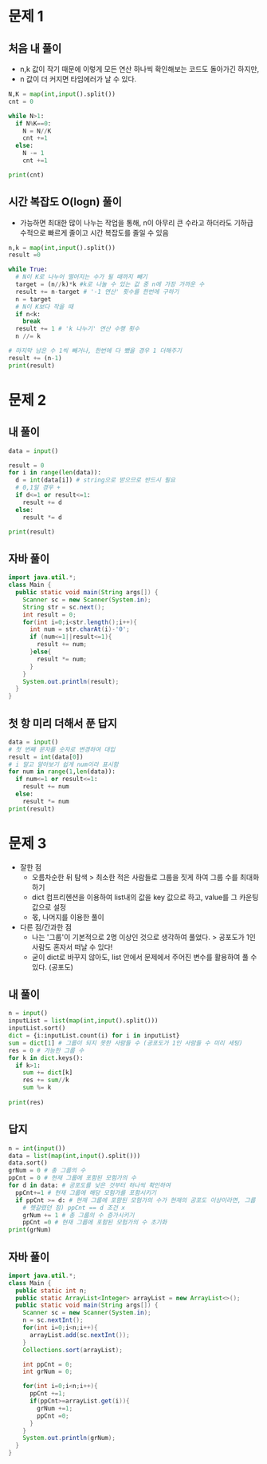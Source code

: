 # 문제 1
## 처음 내 풀이 
* n,k 값이 작기 때문에 이렇게 모든 연산 하나씩 확인해보는 코드도 돌아가긴 하지만, 
* n 값이 더 커지면 타임에러가 날 수 있다. 

```python
N,K = map(int,input().split())
cnt = 0

while N>1:
  if N%K==0:
    N = N//K
    cnt +=1
  else:
    N -= 1
    cnt +=1

print(cnt)
```
## 시간 복잡도 O(logn) 풀이
* 가능하면 최대한 많이 나누는 작업을 통해, n이 아무리 큰 수라고 하더라도 기하급수적으로 빠르게 줄이고 시간 복잡도를 줄일 수 있음
```python
n,k = map(int,input().split())
result =0

while True:
  # N이 K로 나누어 떨어지는 수가 될 때까지 빼기
  target = (n//k)*k #k로 나눌 수 있는 값 중 n에 가장 가까운 수
  result += n-target # '-1 연산' 횟수를 한번에 구하기
  n = target
  # N이 K보다 작을 때
  if n<k:
    break
  result += 1 # 'k 나누기' 연산 수행 횟수 
  n //= k

# 마지막 남은 수 1씩 빼거나, 한번에 다 뺐을 경우 1 더해주기
result += (n-1)
print(result)
```

# 문제 2
## 내 풀이
```python
data = input()

result = 0 
for i in range(len(data)):
  d = int(data[i]) # string으로 받으므로 반드시 필요
  # 0,1일 경우 +
  if d<=1 or result<=1:
    result += d
  else:
    result *= d

print(result)
```
## 자바 풀이
```java
import java.util.*;
class Main {  
  public static void main(String args[]) { 
    Scanner sc = new Scanner(System.in);
    String str = sc.next();
    int result = 0;
    for(int i=0;i<str.length();i++){
      int num = str.charAt(i)-'0';
      if (num<=1||result<=1){
        result += num;
      }else{
        result *= num;
      }
    }
    System.out.println(result);
  } 
}
```
## 첫 항 미리 더해서 푼 답지
```python
data = input()
# 첫 번째 문자를 숫자로 변경하여 대입
result = int(data[0])
# i 말고 알아보기 쉽게 num이라 표시함
for num in range(1,len(data)):
  if num<=1 or result<=1:
    result += num
  else:
    result *= num
print(result)
```

# 문제 3
* 잘한 점
  * 오름차순한 뒤 탐색 > 최소한 적은 사람들로 그룹을 짓게 하여 그룹 수를 최대화 하기
  * dict 컴프리헨션을 이용하여 list내의 값을 key 값으로 하고, value를 그 카운팅 값으로 설정
  * 몫, 나머지를 이용한 풀이
* 다른 점/간과한 점
  * 나는 '그룹'이 기본적으로 2명 이상인 것으로 생각하여 풀었다. > 공포도가 1인 사람도 혼자서 떠날 수 있다!
  * 굳이 dict로 바꾸지 않아도, list 안에서 문제에서 주어진 변수를 활용하여 풀 수 있다. (공포도)
  
## 내 풀이
```python
n = input()
inputList = list(map(int,input().split()))
inputList.sort()
dict = {i:inputList.count(i) for i in inputList}
sum = dict[1] # 그룹이 되지 못한 사람들 수 (공포도가 1인 사람들 수 미리 세팅)
res = 0 # 가능한 그룹 수
for k in dict.keys():
  if k>1:
    sum += dict[k]
    res += sum//k
    sum %= k
    
print(res)  
```
## 답지
```python
n = int(input())
data = list(map(int,input().split()))
data.sort()
grNum = 0 # 총 그룹의 수
ppCnt = 0 # 현재 그룹에 포함된 모험가의 수
for d in data: # 공포도를 낮은 것부터 하나씩 확인하여
  ppCnt+=1 # 현재 그룹에 해당 모험가를 포함시키기
  if ppCnt >= d: # 현재 그룹에 포함된 모험가의 수가 현재의 공포도 이상이라면, 그룹 결성(오름차순이기에)
    # 헷갈렸던 점) ppCnt == d 조건 x 
    grNum += 1 # 총 그룹의 수 증가시키기
    ppCnt =0 # 현재 그룹에 포함된 모험가의 수 초기화
print(grNum)
```
## 자바 풀이
```java
import java.util.*;
class Main {  
  public static int n;
  public static ArrayList<Integer> arrayList = new ArrayList<>();
  public static void main(String args[]) { 
    Scanner sc = new Scanner(System.in);
    n = sc.nextInt();
    for(int i=0;i<n;i++){
      arrayList.add(sc.nextInt());
    }
    Collections.sort(arrayList);

    int ppCnt = 0;
    int grNum = 0;

    for(int i=0;i<n;i++){
      ppCnt +=1;
      if(ppCnt>=arrayList.get(i)){
        grNum +=1;
        ppCnt =0;
      }
    }
    System.out.println(grNum);
  } 
}
```